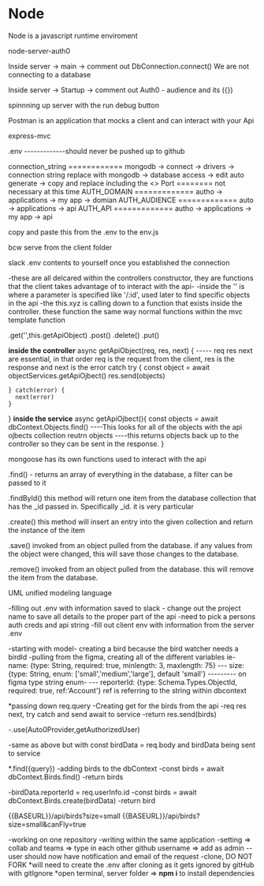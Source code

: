 # Node

Node is a javascript runtime enviroment

node-server-auth0

Inside server -> main -> comment out DbConnection.connect()
We are not connecting to a database

Inside server -> Startup -> comment out Auth0 - audience and its ({})

spinnning up server with the run debug button

Postman is an application that mocks a client and can interact with your Api

express-mvc

.env -------------should never be pushed up to github

  connection_string ============ mongodb -> connect -> drivers -> connection string
                        replace <password> with mongodb -> database access -> edit auto generate -> copy and replace including the <>
  Port ======== not necessary at this time
  AUTH_DOMAIN  ============= autho -> applications -> my app -> domian
  AUTH_AUDIENCE ============= auto -> applications -> api
  AUTH_API  ============= autho -> applications -> my app -> api

  copy and paste this from the .env to the env.js

  bcw serve from the client folder

  slack .env contents to yourself once you established the connection
  
  -these are all delcared within the controllers constructor, they are functions that the client takes advantage of to interact with the api-
  -inside the '' is where a parameter is specified like '/:id', used later to find specific objects in the api
  -the this.xyz is calling down to a function that exists inside the controller. these function the same way normal functions within the mvc    template function

  .get('',this.getApiObject)
  .post()
  .delete()
  .put()
  
  **inside the controller**
  async getApiObject(req, res, next) { ----- req res next are essential, in that order req is the request from the client, res is the response and next is the error catch
    try {
      const object = await objectServices.getApiOjbect()
      res.send(objects)

    } catch(error) {
      next(error)
    }
  }
  **inside the service** 
  async getApiOjbect(){
    const objects = await dbContext.Objects.find()  ----This looks for all of the objects with the api ojbects collection
    reutrn objects ----this returns objects back up to the controller so they can be sent in the response.
  }



  mongoose has its own functions used to interact with the api

  .find() - returns an array of everything in the database, a filter can be passed to it

  .findById() this method will return one item from the database collection that has the _id passed in. Specifically _id. it is very particular

  .create() this method will insert an entry into the given collection and return the instance of the item

  .save() invoked from an object pulled from the database. if any values from the object were changed, this will save those changes to the database.

  .remove() invoked from an object pulled from the database. this will remove the item from the database.

UML unified modeling language

<!-- SECTION HACKATHON NOTES -->
<!-- BIRD BRAIN LECTURE -->

-filling out .env with information saved to slack - change out the project name to save all details to the proper part of the api
-need to pick a persons auth creds and api string
-fill out client env with information from the server .env

<!-- STUB Model -->
-starting with model- creating a bird because the bird watcher needs a birdId
-pulling from the figma, creating all of the different variables
      ie- name: {type: String, required: true, minlength: 3, maxlength: 75}
      --- size: {type: String, enum: ['small','medium','large'], default 'small'} --------- on figma type string enum-
      --- reporterId: {type: Schema.Types.ObjectId, required: true, ref:'Account'} ref is referring to the string within dbcontext

<!-- STUB Controller -->
<!-- ANCHOR GET BIRDS -->
*passing down req.query 
-Creating get for the birds from the api
-req res next, try catch and send await to service 
-return res.send(birds)
<!-- ANCHOR use Auth0 -->
-.use(Auto0Provider,getAuthorizedUser)
<!-- ANCHOR CREATE BIRDS -->
-same as above but with const birdData = req.body and birdData being sent to service

<!-- STUB Service -->
<!-- ANCHOR GET BIRDS -->
*.find({query})
-adding birds to the dbContext
-const birds = await dbContext.Birds.find()
-return birds
<!-- ANCHOR CREATE BIRDS -->
-birdData.reporterId = req.userInfo.id
-const birds = await dbContext.Birds.create(birdData)
-return bird

<!-- STUB POSTMAN -->
<!-- ANCHOR Query -->
{{BASEURL}}/api/birds?size=small
{{BASEURL}}/api/birds?size=small&canFly=true


<!-- SECTION Partner Coding-->
-working on one repository
-writing within the same application
-setting => collab and teams => type in each other github username => add as admin
--user should now have notification and email of the request
-clone, DO NOT FORK
*will need to create the .env after cloning as it gets ignored by gitHub with gitIgnore
*open terminal, server folder => **npm i** to install dependencies


<!-- SECTION Savanah Client Side -->
